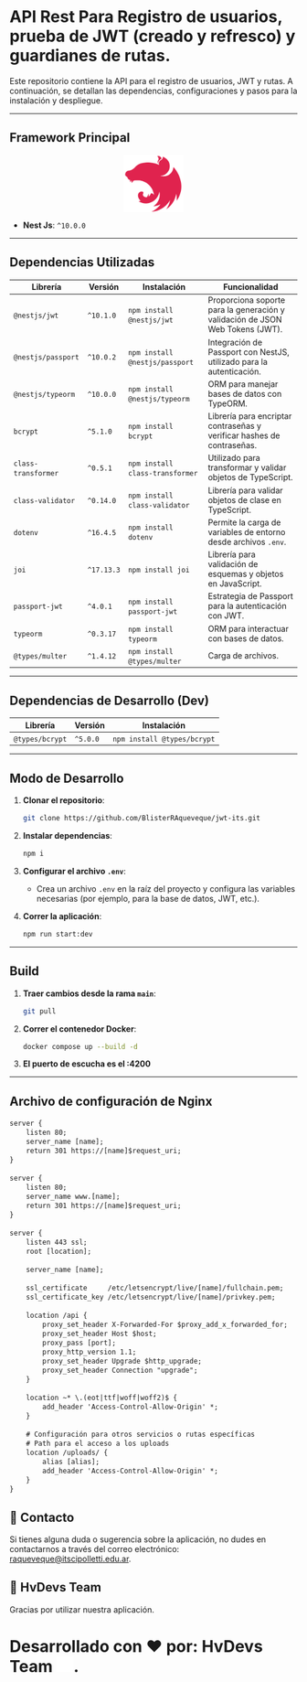 # API Rest Para Registro de usuarios, prueba de JWT (creado y refresco) y guardianes de rutas.

Este repositorio contiene la API para el registro de usuarios, JWT y rutas. A continuación, se detallan las dependencias, configuraciones y pasos para la instalación y despliegue.

---

## Framework Principal
<div style="display: flex; justify-content: center">
    <img src="./nest-js.svg" alt="CircleCI" height="100">
</div>

- **Nest Js**: `^10.0.0`
 
---

## Dependencias Utilizadas

| Librería                         | Versión    | Instalación                        | Funcionalidad                                                                                                                                                      |
|-----------------------------------|------------|------------------------------------|--------------------------------------------------------------------------------------------------------------------------------------------------------------------|
| `@nestjs/jwt`                     | `^10.1.0`  | `npm install @nestjs/jwt`          | Proporciona soporte para la generación y validación de JSON Web Tokens (JWT).                                                                                       |
| `@nestjs/passport`                | `^10.0.2`  | `npm install @nestjs/passport`     | Integración de Passport con NestJS, utilizado para la autenticación.                                                                                               |
| `@nestjs/typeorm`                 | `^10.0.0`  | `npm install @nestjs/typeorm`      | ORM para manejar bases de datos con TypeORM.                                                                                                                      |
| `bcrypt`                          | `^5.1.0`   | `npm install bcrypt`               | Librería para encriptar contraseñas y verificar hashes de contraseñas.                                                                                              |
| `class-transformer`               | `^0.5.1`   | `npm install class-transformer`    | Utilizado para transformar y validar objetos de TypeScript.                                                                                                         |
| `class-validator`                 | `^0.14.0`  | `npm install class-validator`      | Librería para validar objetos de clase en TypeScript.                                                                                                               |
| `dotenv`                          | `^16.4.5`  | `npm install dotenv`               | Permite la carga de variables de entorno desde archivos `.env`.                                                                                                     |
| `joi`                             | `^17.13.3` | `npm install joi`                  | Librería para validación de esquemas y objetos en JavaScript.                                                                                                       |
| `passport-jwt`                    | `^4.0.1`   | `npm install passport-jwt`         | Estrategia de Passport para la autenticación con JWT.                                                                                                              |
| `typeorm`                         | `^0.3.17`  | `npm install typeorm`              | ORM para interactuar con bases de datos.                                                                                                                            |
| `@types/multer`                   | `^1.4.12`  | `npm install @types/multer`        | Carga de archivos.                                                                                                                         |

---

## Dependencias de Desarrollo (Dev)

| Librería                  | Versión   | Instalación                        |
|---------------------------|-----------|------------------------------------|
| `@types/bcrypt`            | `^5.0.0`  | `npm install @types/bcrypt`        |

---

## Modo de Desarrollo

1. **Clonar el repositorio**:
    ```bash
    git clone https://github.com/BlisterRAqueveque/jwt-its.git
    ```

2. **Instalar dependencias**:
    ```bash
    npm i
    ```

3. **Configurar el archivo `.env`**:
   - Crea un archivo `.env` en la raíz del proyecto y configura las variables necesarias (por ejemplo, para la base de datos, JWT, etc.).

4. **Correr la aplicación**:
    ```bash
    npm run start:dev
    ```

---

## Build

1. **Traer cambios desde la rama `main`**:
    ```bash
    git pull
    ```

2. **Correr el contenedor Docker**:
    ```bash
    docker compose up --build -d
    ```
3. **El puerto de escucha es el :4200**


---

## Archivo de configuración de Nginx

```nginx
server {
    listen 80;
    server_name [name];
    return 301 https://[name]$request_uri;
}

server {
    listen 80;
    server_name www.[name];
    return 301 https://[name]$request_uri;
}

server {
    listen 443 ssl;
    root [location];

    server_name [name];

    ssl_certificate     /etc/letsencrypt/live/[name]/fullchain.pem;
    ssl_certificate_key /etc/letsencrypt/live/[name]/privkey.pem;

    location /api {
        proxy_set_header X-Forwarded-For $proxy_add_x_forwarded_for;
        proxy_set_header Host $host;
        proxy_pass [port];
        proxy_http_version 1.1;
        proxy_set_header Upgrade $http_upgrade;
        proxy_set_header Connection "upgrade";
    }

    location ~* \.(eot|ttf|woff|woff2)$ {
        add_header 'Access-Control-Allow-Origin' *;
    }

    # Configuración para otros servicios o rutas específicas
    # Path para el acceso a los uploads
    location /uploads/ {
        alias [alias];
        add_header 'Access-Control-Allow-Origin' *;
    }
}
```


## 📧 **Contacto**

Si tienes alguna duda o sugerencia sobre la aplicación, no dudes en contactarnos a través del correo electrónico: raqueveque@itscipolletti.edu.ar.

## 🤝 HvDevs Team

Gracias por utilizar nuestra aplicación.

<h1>Desarrollado con ❤️ por: <b>HvDevs Team</b> <img src="./logo-hvdevs.svg" alt="HvDevs Logo" width="30">.</h1>
